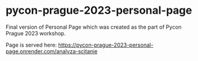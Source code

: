 # pycon-prague-2023-personal-page
Final version of Personal Page which was created as the part of Pycon Prague 2023 workshop.

Page is served here: https://pycon-prague-2023-personal-page.onrender.com/analyza-scitanie
